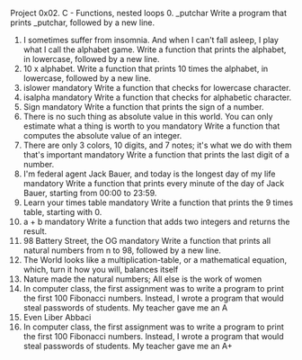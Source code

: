 Project
0x02. C - Functions, nested loops
0. _putchar
Write a program that prints _putchar, followed by a new line.
1. I sometimes suffer from insomnia. And when I can't fall asleep, I play what I call the alphabet game.
Write a function that prints the alphabet, in lowercase, followed by a new line.
2. 10 x alphabet.
Write a function that prints 10 times the alphabet, in lowercase, followed by a new line.
3. islower
mandatory
Write a function that checks for lowercase character.
4. isalpha
mandatory
Write a function that checks for alphabetic character.
5. Sign
mandatory
Write a function that prints the sign of a number.
6. There is no such thing as absolute value in this world. You can only estimate what a thing is worth to you
mandatory
Write a function that computes the absolute value of an integer.
7. There are only 3 colors, 10 digits, and 7 notes; it's what we do with them that's important
mandatory
Write a function that prints the last digit of a number.
8. I'm federal agent Jack Bauer, and today is the longest day of my life
mandatory
Write a function that prints every minute of the day of Jack Bauer, starting from 00:00 to 23:59.
9. Learn your times table
mandatory
Write a function that prints the 9 times table, starting with 0.
10. a + b
mandatory
Write a function that adds two integers and returns the result.
11. 98 Battery Street, the OG
mandatory
Write a function that prints all natural numbers from n to 98, followed by a new line.
12. The World looks like a multiplication-table, or a mathematical equation, which, turn it how you will, balances itself
13. Nature made the natural numbers; All else is the work of women
14. In computer class, the first assignment was to write a program to print the first 100 Fibonacci numbers. Instead, I wrote a program that would steal passwords of students. My teacher gave me an A
15. Even Liber Abbaci
16. In computer class, the first assignment was to write a program to print the first 100 Fibonacci numbers. Instead, I wrote a program that would steal passwords of students. My teacher gave me an A+

